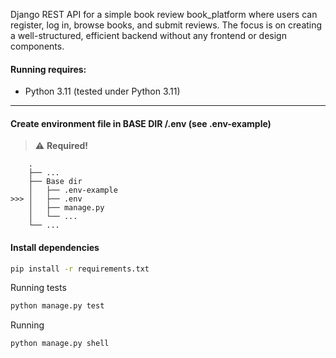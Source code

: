 Django REST API for a simple book review book_platform where users can register, log in, browse books, and submit reviews. The focus is on creating a well-structured, efficient backend without any frontend or design components.

#### Running requires:
- Python 3.11 (tested under Python 3.11)

---

#### Create environment file in BASE DIR /.env (see .env-example)
> :warning: **Required!**
```text
    .
    ├── ...
    ├── Base dir
    │   ├── .env-example
>>> │   ├── .env
    │   ├── manage.py
    │   └── ...
    └── ...
```

#### Install dependencies
```bash
pip install -r requirements.txt
```

Running tests
```bash
python manage.py test
```

Running
```bash
python manage.py shell
```